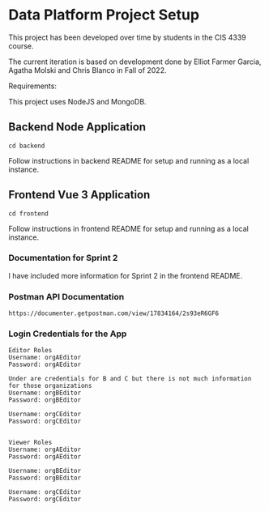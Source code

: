 # Data Platform Project Setup

This project has been developed over time by students in the CIS 4339 course.

The current iteration is based on development done by Elliot Farmer Garcia, Agatha Molski and Chris Blanco in Fall of 2022.

Requirements:

This project uses NodeJS and MongoDB.

## Backend Node Application

```
cd backend
```

Follow instructions in backend README for setup and running as a local instance.

## Frontend Vue 3 Application

```
cd frontend
```

Follow instructions in frontend README for setup and running as a local instance.

### Documentation for Sprint 2

I have included more information for Sprint 2 in the frontend README.

### Postman API Documentation

```
https://documenter.getpostman.com/view/17834164/2s93eR6GF6
```

### Login Credentials for the App

```
Editor Roles
Username: orgAEditor
Password: orgAEditor

Under are credentials for B and C but there is not much information for those organizations
Username: orgBEditor
Password: orgBEditor

Username: orgCEditor
Password: orgCEditor


Viewer Roles
Username: orgAEditor
Password: orgAEditor

Username: orgBEditor
Password: orgBEditor

Username: orgCEditor
Password: orgCEditor

```
